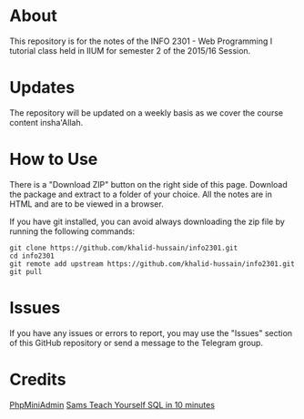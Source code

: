 # About
This repository is for the notes of the INFO 2301 - Web Programming I  tutorial class held in IIUM for semester 2 of the 2015/16 Session.

# Updates
The repository will be updated on a weekly basis as we cover the course content insha'Allah.

# How to Use
There is a "Download ZIP" button on the right side of this page. Download the package and extract to a folder of your choice. All the notes are in HTML and are to be viewed in a browser.

If you have git installed, you can avoid always downloading the zip file by running the following commands:
```
git clone https://github.com/khalid-hussain/info2301.git
cd info2301
git remote add upstream https://github.com/khalid-hussain/info2301.git
git pull
```

# Issues
If you have any issues or errors to report, you may use the "Issues" section of this GitHub repository or send a message to the Telegram group.

# Credits
[PhpMiniAdmin](https://github.com/osalabs/phpminiadmin)
[Sams Teach Yourself SQL in 10 minutes](http://www.amazon.com/Minutes-Sams-Teach-Yourself-Edition/dp/0672336073)
